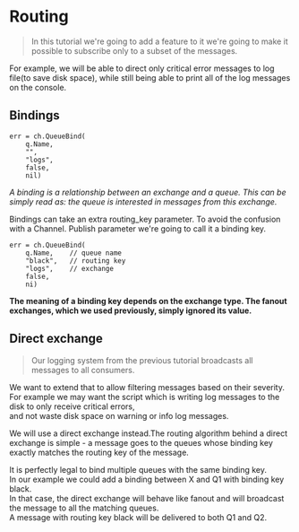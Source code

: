 # Routing
>In this tutorial we're going to add a feature to it we're going to make it possible to subscribe
only to a subset of the messages.

For example, we will be able to direct only critical error messages to log file(to save disk space), 
while still being able to print all of the log messages on the console.

## Bindings
    err = ch.QueueBind(
        q.Name,
        "",
        "logs",
        false,
        nil)

*A binding is a relationship between an exchange and a queue. This can be simply read as: the queue is interested in messages from this exchange.*

Bindings can take an extra routing_key parameter. 
To avoid the confusion with a Channel.
Publish parameter we're going to call it a binding key. 
    
    err = ch.QueueBind(
        q.Name,    // queue name
        "black",   // routing key
        "logs",    // exchange
        false,
        ni)

**The meaning of a binding key depends on the exchange type. The fanout exchanges, which we used previously, simply ignored its value.**

## Direct exchange
>Our logging system from the previous tutorial broadcasts all messages to all consumers.

We want to extend that to allow filtering messages based on their severity. <br>
For example we may want the script which is writing log messages to the disk to only receive critical errors,<br>
and not waste disk space on warning or info log messages.

We will use a direct exchange instead.The routing algorithm behind a direct exchange is simple - a message goes to
the queues whose binding key exactly matches the routing key of the message.

It is perfectly legal to bind multiple queues with the same binding key. <br>
In our example we could add a binding between X and Q1 with binding key black. <br>
In that case, the direct exchange will behave like fanout and will broadcast the message to all the matching queues. <br>
A message with routing key black will be delivered to both Q1 and Q2.

